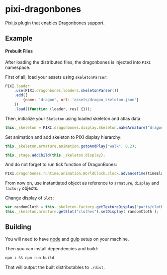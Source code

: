 # pixi-dragonbones

Pixi.js plugin that enables Dragonbones support.

## Example

#### Prebuilt Files

After loading the distributed files, the dragonbones is injected into `PIXI` namespace.

First of all, load your assets using `skeletonParser`:
````javascript
PIXI.loader
    .use(PIXI.dragonbones.loaders.skeletonParser())
    .add([
        {name: 'dragon', url: 'assets/dragon_skeleton.json'}
    ])
    .load((function (loader, res) {}));
````

Then, initialize your `Skeleton` using loaded skeleton and atlas data:
````javascript
this._skeleton = PIXI.dragonbones.display.Skeleton.makeArmature("dragonBoy", "DragonBoy");
````
Set animation and add skeleton to PIXI display hierarchy:

````javascript
this._skeleton.armature.animation.gotoAndPlay("walk", 0.2);

this._stage.addChild(this._skeleton.display);
````

And do not forget to run tick function of DragonBones:

````javascript
PIXI.dragonbones.runtime.animation.WorldClock.clock.advanceTime(timeElapsed);
````

From now on, use instantiated object as reference to `armature`, `display` and `factory` objects.

Change display of `Slot`:

````javascript
var randomCloth = this._skeleton.factory.getTextureDisplay("parts/clothes" + ( Math.floor( Math.random() * 4 ) + 1 ));
this._skeleton.armature.getSlot("clothes").setDisplay( randomCloth );
````

## Building

You will need to have [node][node] and [gulp][gulp] setup on your machine.

Then you can install dependencies and build:

```js
npm i && npm run build
```

That will output the built distributables to `./dist`.

[node]:       http://nodejs.org/
[gulp]:       http://gulpjs.com/
